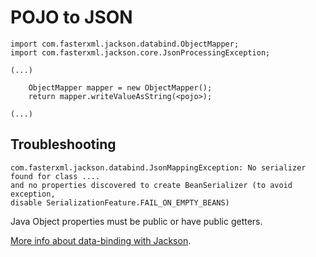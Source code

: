 # POJO to JSON

```
import com.fasterxml.jackson.databind.ObjectMapper;
import com.fasterxml.jackson.core.JsonProcessingException;

(...)

    ObjectMapper mapper = new ObjectMapper();
    return mapper.writeValueAsString(<pojo>);

(...)
```

## Troubleshooting

```
com.fasterxml.jackson.databind.JsonMappingException: No serializer found for class .... 
and no properties discovered to create BeanSerializer (to avoid exception, 
disable SerializationFeature.FAIL_ON_EMPTY_BEANS)
```

Java Object properties must be public or have public getters.

[More info about data-binding with Jackson](/FasterXML/jackson-databind).
